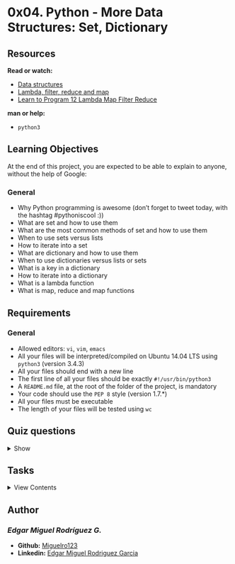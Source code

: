 # 0x04. Python - More Data Structures: Set, Dictionary

## Resources

**Read or watch:**

- [Data structures](https://docs.python.org/3.4/tutorial/datastructures.html)
- [Lambda, filter, reduce and map](https://www.python-course.eu/python3_lambda.php)
- [Learn to Program 12 Lambda Map Filter Reduce](https://www.youtube.com/watch?v=1GAC6KQUPeg)

**man or help:**

- `python3`

## Learning Objectives

At the end of this project, you are expected to be able to explain to anyone, without the help of Google:

### General

- Why Python programming is awesome (don’t forget to tweet today, with the hashtag #pythoniscool :))
- What are set and how to use them
- What are the most common methods of set and how to use them
- When to use sets versus lists
- How to iterate into a set
- What are dictionary and how to use them
- When to use dictionaries versus lists or sets
- What is a key in a dictionary
- How to iterate into a dictionary
- What is a lambda function
- What is map, reduce and map functions

## Requirements

### General

- Allowed editors: `vi`, `vim`, `emacs`
- All your files will be interpreted/compiled on Ubuntu 14.04 LTS using `python3` (version 3.4.3)
- All your files should end with a new line
- The first line of all your files should be exactly `#!/usr/bin/python3`
- A `README.md` file, at the root of the folder of the project, is mandatory
- Your code should use the `PEP 8` style (version 1.7.*)
- All your files must be executable
- The length of your files will be tested using `wc`

## Quiz questions

<details>
<summary>Show</summary>
  
### Question #0

What do these lines print?

```
>>> a = { 'id': 89, 'name': "John" }
>>> a['id']
```

- [ ] id
- [ ] ‘id’
- [ ] a[‘id’]
- [x] 89
- [ ] John

### Question #1

What do these lines print?

```
>>> a = { 'id': 89, 'name': "John" }
>>> a.get('id')
```

- [ ] id
- [ ] ‘id’
- [ ] a[‘id’]
- [x] 89
- [ ] John

### Question #2

What do these lines print?

```
>>> a = { 'id': 89, 'name': "John" }
>>> a.get('age')
```

- [ ] ‘age’
- [ ] Not found
- [ ] 89
- [ ] 12
- [x] Nothing

### Question #3

What do these lines print?

```
>>> a = { 'id': 89, 'name': "John" }
>>> a.get('age', 0)
```

- [ ] ‘age’
- [ ] Nothing
- [x] 0
- [ ] 89

### Question #4

What do these lines print?

```
>>> a = { 'id': 89, 'name': "John", 'projects': [1, 2, 3, 4] }
>>> a.get('projects')
```

- [ ] ‘projects’
- [x] [1, 2, 3, 4]
- [ ] [1]
- [ ] list
- [ ] Nothing

### Question #5

What do these lines print?

```
>>> a = { 'id': 89, 'name': "John", 'projects': [1, 2, 3, 4] }
>>> a.get('projects')[3]
```

- [x] 4
- [ ] [4]
- [ ] [1, 2, 3, 4]
- [ ] 3
- [ ] [3]

### Question #6

What do these lines print?

```
>>> a = { 'id': 89, 'name': "John", 'projects': [1, 2, 3, 4], 'friends': [ { 'id': 82, 'name': "Bob" }, { 'id': 83, 'name': "Amy" } ] }
>>> a.get('friends')[-1].get("name")
```

- [ ] 89
- [ ] [ { ‘id’: 82, ‘name’: “Bob” }, { ‘id’: 83, ‘name’: “Amy” } ]
- [x] ‘Amy’
- [ ] ‘Bob’
- [ ] Nothing

### Question #7

What do these lines print?

```
>>> for i in range(0, 3):
>>>     print(i, end=" ")
```

- [ ] 1 2 3
- [ ] 0 1 2 3
- [x] 0 1 2

### Question #8

What do these lines print?

```
>>> for i in range(1, 4):
>>>     print(i, end=" ")
```

- [x] 1 2 3
- [ ] 0 1 2 3
- [ ] 1 2 3 4

### Question #9

What do these lines print?

```
>>> for i in [1, 2, 3, 4]:
>>>     print(i, end=" ")
```

- [ ] 0 1 2 3
- [ ] 0 1 2 3 5
- [ ] 1 2 3
- [x] 1 2 3 4

### Question #10

What do these lines print?

```
>>> for i in [1, 3, 4, 2]:
>>>     print(i, end=" ")
```

- [ ] 0 1 2 3
- [ ] 1 2 3 4
- [x] 1 3 4 2
- [ ] 1 3 4 2 0

### Question #11

What do these lines print?

```
>>> for i in ["Hello", "Holberton", "School", 98]:
>>>     print(i, end=" ")
```

- [ ] 0 1 2 3
- [ ] 1 2 3 4
- [x] Hello Holberton School 98

</details>

## Tasks

<details>
<summary>View Contents</summary>



</details>

## Author
### _Edgar Miguel Rodríguez G._

- **Github:** [Miguelro123](https://github.com/Miguelro123) 
- **Linkedin:** [Edgar Miguel Rodriguez Garcia](https://www.linkedin.com/in/edgar-miguel-rodriguez-garcia-20a5281a2/)
